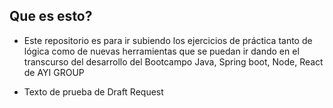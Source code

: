 ## Que es esto?
- Este repositorio es para ir subiendo los ejercicios de práctica tanto de lógica como de nuevas herramientas que se puedan ir dando en el transcurso del desarrollo del Bootcampo Java, Spring boot, Node, React de AYI GROUP

- Texto de prueba de Draft Request
